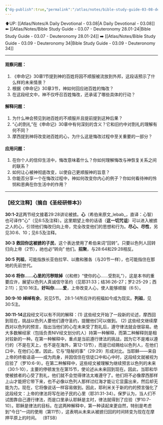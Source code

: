 ```yaml
---
{"dg-publish":true,"permalink":"/atlas/notes/bible-study-guide-03-08-deuteronomy-30-01-10/"}
---
```


⬆️UP: [[Atlas/Notes/A Daily Devotional - 03.08\|A Daily Devotional - 03.08]]
⬅️ [[Atlas/Notes/Bible Study Guide - 03.07 - Deuteronomy 28.01-24\|Bible Study Guide - 03.07 - Deuteronomy 28.01-24]]
➡️ [[Atlas/Notes/Bible Study Guide - 03.09 - Deuteronomy 34\|Bible Study Guide - 03.09 - Deuteronomy 34]] 

---

#### 观察问题：

1. 《申命记》30章1节提到神的百姓将因不顺服被流放到外邦，这段话预示了什么样的未来情景？
2. 根据《申命记》30章3节，神如何回应祂百姓的悔改？
3. 在这段经文中，神不仅呼召百姓悔改，还承诺了哪些具体的行动？

#### 解释问题：

1. 为什么神会预见到祂百姓的不顺服并且提前提到这种后果？
2. “心的割礼”在《申命记》30章中有何深刻的含义？它和旧约中对割礼的理解有何不同？
3. 摩西提到神将改变祂百姓的心，为什么这是悔改过程中至关重要的一部分？

#### 应用问题：

1. 在你个人的信仰生活中，悔改意味着什么？你如何理解悔改与神恢复关系之间的联系？
2. 如何让心被神彻底改变，以使自己更顺服神的旨意？
3. 你能否分享一个在悔改过程中，神如何改变你内心的例子？你如何看待神的怜悯和恩典在你生活中的作用？

---
### 【经文注释】（摘自《圣经研修本》）

**30:1-2**这两节经文接着29:28讲论被掳。**心**（希伯来原文_lebab_，直译：心智）也可译作“心”（见6:5及注释）。这里期望上帝的话语（**这一切咒诅**）可以进入被掳之人的心，引领他们悔改归向上帝，完全改变他们的思想和行为。**尽心、尽性**，另见30:6、10；见6:5及注释。

**30:3** **救回你这被掳的子民**，这个表达使用了希伯来词“回转”。只要以色列人回转归向上帝（2节），祂也必“转向” 他们。**招聚**，与28:64和29:28相反。

**30:5** **列祖**，可能指族长亚伯拉罕、以撒和雅各（与20节一样），也可能指住在那地的先前世代。

**30:6** **将你……心里的污秽除掉**（《和修》“使你的心……受割礼”），这是本书的重要应许，展望以色列人真诚信守圣约（见耶31:33；结36:26-27；罗2:25-29；西2:11）；见10:16注。**好叫你……爱**，上帝改变人心，使人能够顺服（6:5）。

**30:9-10** **绰绰有余**，另见5节。 28:1-14所应许的祝福如今成为现实。**列祖**，见30:5注。

**30:11-14**这段经文可以有不同的解释：(1) 这些经文开始了一段新的论述，摩西回到现在，挑战以色列人要他们遵守圣约，提醒他们可以做到。 (2) 这些经文继续摩西对以色列的预言，指出当他们的心在未来受了割礼后，遵守律法就会很容易。绝大多数解经家（包括负责NIV经文划分的人）持第一种解释，而第二种解释则是相对较新的一种。在第一种解释中，重点是当前遵行律法的挑战，因为它不是难以遵行的（不是在天上，也不是在海外，第12-13节），而是已经赐给以色列人，在他们口中，在他们心里。因此，它与“隐秘的事”（29:29）形成对比。当耶稣——来自上帝的终极话语——成为肉身，并因信住在信徒口中和心中时，这段经文就被视为应验了（罗10:6-9）。在第二种解释中，这些经文被理解为继续预言以色列的未来（30:1-10），主要的停顿发生在第15节，使论述从未来回到现在。因此，当耶和华使被掳者的心受了割礼，他们就不会觉得律法太难遵守了。他们将不必像摩西那样上山才能把它带下来，也不必像以色列人那样过红海才能让它显露出来，然后却无能为力。现在，它将像说话一样容易做到。因此，耶利米关于新的约的预言强化了这段经文：上帝的律法将写在祂子民的心里（耶31:31-34）。保罗认为，当人们不试图靠自己遵行律法，而是口里承认耶稣是主时，律法就得到了应验（罗10:7-10）。耶稣是律法的目标。在这两种解释中，第一种读起来更自然，特别是考虑到“今日”一词的使用（第11节），这表明从未来从被掳归回的时间转变为现在在摩押平原上的时间。 （BTSB）